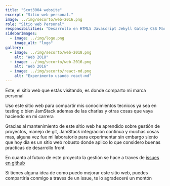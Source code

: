 ```yaml
---
title: "Scot3004 website"
excerpt: "Sitio web personal."
image: ../img/secorto/web-2016.png
role: "Sitio web Personal"
responsibilities: "Desarrollo en HTML5 Javascript Jekyll Gatsby CSS Markdown"
sidebarImages:
  - image: ../img/logo.png
    image_alt: "logo"
gallery:
  - image: ../img/secorto/web-2018.png
    alt: "Web 2018"
  - image: ../img/secorto/web-2016.png
    alt: "Web 2016"
  - image: ../img/secorto/react-md.png
    alt: "Experimento usando react-md"
---
```


Este, el sitio web que estás visitando, es donde comparto mi marca personal

Uso este sitio web para compartir mis conocimientos tecnicos ya sea en testing o bien JamStack ademas de las charlas y otras cosas que vaya haciendo en mi carrera

Gracias al mantenimiento de este sitio web he aprendido sobre gestión de proyectos, manejo de git, JamStack integración continua y muchas cosas mas,
alguna vez fue mi laboratorio para experimentar sin embargo siento que hoy dia es un sitio web robusto donde aplico lo que considero buenas practicas de desarrollo front

En cuanto al futuro de este proyecto la gestión se hace a traves de [issues en github](https://github.com/Scot3004/web2021/issues)

Si tienes alguna idea de como puedo mejorar este sitio web, puedes compartirla conmigo a traves de un issue, te lo agradeceré un montón
